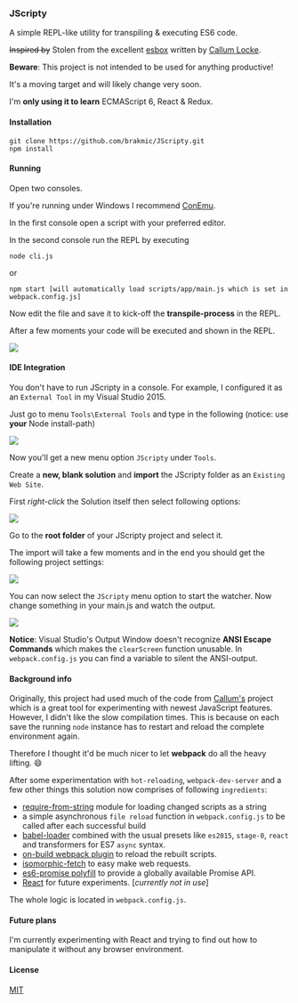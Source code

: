 ### JScripty

A simple REPL-like utility for transpiling & executing ES6 code.

<del>Inspired by</del> Stolen from the excellent [esbox](https://github.com/callumlocke/esbox)
written by [Callum Locke](https://twitter.com/callumlocke).

**Beware**: This project is not intended to be used for anything productive!

It's a moving target and will likely change very soon.

I'm __only using it to learn__ ECMAScript 6, React & Redux.

#### Installation

```
git clone https://github.com/brakmic/JScripty.git
npm install
```

#### Running

Open two consoles.

If you're running under Windows I recommend [ConEmu](https://conemu.github.io/).

In the first console open a script with your preferred editor.

In the second console run the REPL by executing

```
node cli.js
```

or

```
npm start [will automatically load scripts/app/main.js which is set in webpack.config.js]
```


Now edit the file and save it to kick-off the **transpile-process** in the REPL.

After a few moments your code will be executed and shown in the REPL.

<img src="http://fs5.directupload.net/images/160325/76wmrqdx.png"/>

#### IDE Integration

You don't have to run JScripty in a console. For example, I configured it as an `External Tool` in my Visual Studio 2015.

Just go to menu `Tools\External Tools` and type in the following (notice: use **your** Node install-path)

<img src="http://fs5.directupload.net/images/160325/8mwgdjsi.png"/>

Now you'll get a new menu option `JScripty` under `Tools`.

Create a **new, blank solution** and **import** the JScripty folder as an `Existing Web Site`.

First *right-click* the Solution itself then select following options:

<img src="http://fs5.directupload.net/images/160325/5xo2r8wo.png"/>

Go to the **root folder** of your JScripty project and select it.

The import will take a few moments and in the end you should get the following project settings:

<img src="http://fs5.directupload.net/images/160325/gsqqooya.png"/>

You can now select the `JScripty` menu option to start the watcher. Now change something in your main.js and watch the output.

<img src="http://fs5.directupload.net/images/160325/e26qrtd3.png"/>

**Notice**: Visual Studio's Output Window doesn't recognize **ANSI Escape Commands** which makes the `clearScreen` function unusable. In `webpack.config.js` you can find a variable to silent the ANSI-output.

#### Background info

Originally, this project had used much of the code from [Callum's](https://github.com/callumlocke/esbox) project which is a great tool for experimenting with newest JavaScript features. However, I didn't like the slow compilation times.
This is because on each save the running `node` instance has to restart and reload the complete environment again.

Therefore I thought it'd be much nicer to let **webpack** do all the heavy lifting. :smile:

After some experimentation with `hot-reloading`, `webpack-dev-server` and a few other things this solution now comprises of following `ingredients`:

- [require-from-string](https://www.npmjs.com/package/require-from-string) module for loading changed scripts as a string
- a simple asynchronous `file reload` function in `webpack.config.js` to be called after each successful build
- [babel-loader](https://www.npmjs.com/package/babel-loader) combined with the usual presets like `es2015`, `stage-0`, `react` and transformers for ES7 `async` syntax.
- [on-build webpack plugin](https://www.npmjs.com/package/on-build-webpack) to reload the rebuilt scripts.
- [isomorphic-fetch](https://www.npmjs.com/package/isomorphic-fetch) to easy make web requests.
- [es6-promise polyfill](https://github.com/stefanpenner/es6-promise) to provide a globally available Promise API.
- [React](https://www.npmjs.com/package/react) for future experiments. [*currently not in use*]

The whole logic is located in `webpack.config.js`.

#### Future plans

I'm currently experimenting with React and trying to find out how to manipulate it without any browser environment.

#### License

[MIT](https://github.com/brakmic/JScripty/blob/master/LICENSE)
